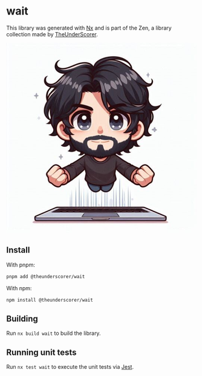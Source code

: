 # wait

This library was generated with [Nx](https://nx.dev) and is part of the Zen, a library collection made by [TheUnderScorer](https://github.com/TheUnderScorer).

![logo.png](../../assets/logo.png)

## Install

With pnpm:

```bash
pnpm add @theunderscorer/wait
```

With npm:

```bash
npm install @theunderscorer/wait
```

## Building

Run `nx build wait` to build the library.

## Running unit tests

Run `nx test wait` to execute the unit tests via [Jest](https://jestjs.io).

